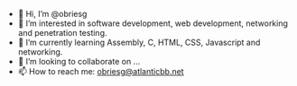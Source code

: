 - 👋 Hi, I’m @obriesg
- 👀 I’m interested in software development, web development, networking and penetration testing.
- 🌱 I’m currently learning Assembly, C, HTML, CSS, Javascript and networking.
- 💞️ I’m looking to collaborate on ...
- 📫 How to reach me:  obriesg@atlanticbb.net

<!---
obriesg/obriesg is a ✨ special ✨ repository because its `README.md` (this file) appears on your GitHub profile.
You can click the Preview link to take a look at your changes.
--->
